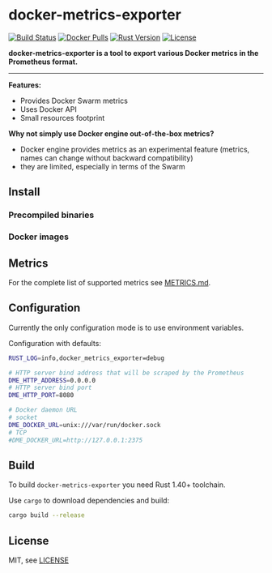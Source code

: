 # docker-metrics-exporter

[![Build Status]][Travis]
[![Docker Pulls]][Docker Hub]
[![Rust Version]][Rust]
[![License]][MIT]

**docker-metrics-exporter is a tool to export various Docker metrics in the Prometheus format.**

---

**Features:**

- Provides Docker Swarm metrics
- Uses Docker API
- Small resources footprint

**Why not simply use Docker engine out-of-the-box metrics?**

- Docker engine provides metrics as an experimental feature
  (metrics, names can change without backward compatibility)
- they are limited, especially in terms of the Swarm

## Install

### Precompiled binaries

### Docker images

## Metrics

For the complete list of supported metrics see [METRICS.md](METRICS.md).

## Configuration

Currently the only configuration mode is to use environment variables.

Configuration with defaults:
```bash
RUST_LOG=info,docker_metrics_exporter=debug

# HTTP server bind address that will be scraped by the Prometheus
DME_HTTP_ADDRESS=0.0.0.0
# HTTP server bind port
DME_HTTP_PORT=8080

# Docker daemon URL
# socket
DME_DOCKER_URL=unix:///var/run/docker.sock
# TCP
#DME_DOCKER_URL=http://127.0.0.1:2375
```

## Build

To build `docker-metrics-exporter` you need Rust 1.40+ toolchain.

Use `cargo` to download dependencies and build:

```bash
cargo build --release
```

## License

MIT, see [LICENSE](LICENSE)

[Build status]: https://travis-ci.org/Galhad/docker-metrics-exporter.svg?branch=master
[Travis]: https://travis-ci.org/Galhad/docker-metrics-exporter

[License]: https://img.shields.io/badge/License-MIT-brightgreen.svg
[MIT]: https://opensource.org/licenses/MIT

[Docker Pulls]: https://img.shields.io/docker/pulls/galhad/docker-metrics-exporter.svg?maxAge=604800 
[Docker Hub]: https://hub.docker.com/r/galhad/docker-metrics-exporter

[Rust Version]: https://img.shields.io/badge/rustc-1.39+-lightgray.svg
[Rust]: https://blog.rust-lang.org/2019/11/07/Rust-1.39.0.html
